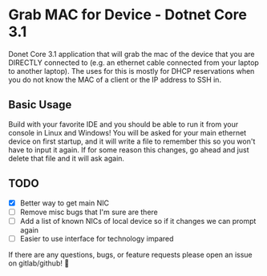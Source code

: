 # Grab MAC for Device - Dotnet Core 3.1

Donet Core 3.1 application that will grab the mac of the device that you are DIRECTLY connected to (e.g. an ethernet cable connected from your laptop to another laptop). The uses for this is mostly for DHCP reservations when you do not know the MAC of a client or the IP address to SSH in.

## Basic Usage

Build with your favorite IDE and you should be able to run it from your console in Linux and Windows! You will be asked for your main ethernet device on first startup, and it will write a file to remember this so you won't have to input it again. If for some reason this changes, go ahead and just delete that file and it will ask again.

## TODO

- [x] Better way to get main NIC
- [ ] Remove misc bugs that I'm sure are there
- [ ] Add a list of known NICs of local device so if it changes we can prompt again
- [ ] Easier to use interface for technology impared

If there are any questions, bugs, or feature requests please open an issue on gitlab/github! :dog:
